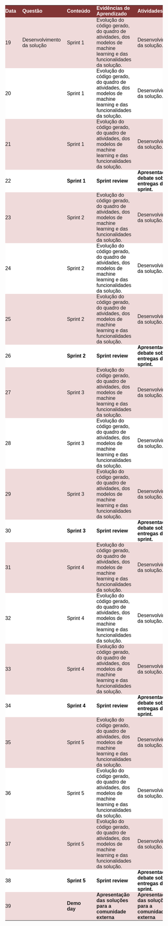 <p><table class="dataframe">
  <thead>
    <tr style="text-align: right;">
      <th style = "background-color: #823535;font-family: Century Gothic, sans-serif;font-size: medium;color: #FFFFFF;text-align: left;border-bottom: 2px solid #823535;padding: 0px 20px 0px 0px;width: auto">Data</th>
      <th style = "background-color: #823535;font-family: Century Gothic, sans-serif;font-size: medium;color: #FFFFFF;text-align: left;border-bottom: 2px solid #823535;padding: 0px 20px 0px 0px;width: auto">Questão</th>
      <th style = "background-color: #823535;font-family: Century Gothic, sans-serif;font-size: medium;color: #FFFFFF;text-align: left;border-bottom: 2px solid #823535;padding: 0px 20px 0px 0px;width: auto">Conteúdo</th>
      <th style = "background-color: #823535;font-family: Century Gothic, sans-serif;font-size: medium;color: #FFFFFF;text-align: left;border-bottom: 2px solid #823535;padding: 0px 20px 0px 0px;width: auto">Evidências de Aprendizado</th>
      <th style = "background-color: #823535;font-family: Century Gothic, sans-serif;font-size: medium;color: #FFFFFF;text-align: left;border-bottom: 2px solid #823535;padding: 0px 20px 0px 0px;width: auto">Atividades</th>
    </tr>
  </thead>
  <tbody>
    <tr>
      <td style = "background-color: #efdada;font-family: Century Gothic, sans-serif;font-size: medium;text-align: left;padding: 0px 20px 0px 0px;width: auto">19</td>
      <td style = "background-color: #efdada;font-family: Century Gothic, sans-serif;font-size: medium;text-align: left;padding: 0px 20px 0px 0px;width: auto">Desenvolvimento da solução</td>
      <td style = "background-color: #efdada;font-family: Century Gothic, sans-serif;font-size: medium;text-align: left;padding: 0px 20px 0px 0px;width: auto">Sprint 1</td>
      <td style = "background-color: #efdada;font-family: Century Gothic, sans-serif;font-size: medium;text-align: left;padding: 0px 20px 0px 0px;width: auto">Evolução do código gerado, do quadro de atividades, dos modelos de machine learning e das funcionalidades da solução.</td>
      <td style = "background-color: #efdada;font-family: Century Gothic, sans-serif;font-size: medium;text-align: left;padding: 0px 20px 0px 0px;width: auto">Desenvolvimento da solução.</td>
    </tr>
    <tr>
      <td style = "background-color: white; color: black;font-family: Century Gothic, sans-serif;font-size: medium;text-align: left;padding: 0px 20px 0px 0px;width: auto">20</td>
      <td style = "background-color: white; color: black;font-family: Century Gothic, sans-serif;font-size: medium;text-align: left;padding: 0px 20px 0px 0px;width: auto"></td>
      <td style = "background-color: white; color: black;font-family: Century Gothic, sans-serif;font-size: medium;text-align: left;padding: 0px 20px 0px 0px;width: auto">Sprint 1</td>
      <td style = "background-color: white; color: black;font-family: Century Gothic, sans-serif;font-size: medium;text-align: left;padding: 0px 20px 0px 0px;width: auto">Evolução do código gerado, do quadro de atividades, dos modelos de machine learning e das funcionalidades da solução.</td>
      <td style = "background-color: white; color: black;font-family: Century Gothic, sans-serif;font-size: medium;text-align: left;padding: 0px 20px 0px 0px;width: auto">Desenvolvimento da solução.</td>
    </tr>
    <tr>
      <td style = "background-color: #efdada;font-family: Century Gothic, sans-serif;font-size: medium;text-align: left;padding: 0px 20px 0px 0px;width: auto">21</td>
      <td style = "background-color: #efdada;font-family: Century Gothic, sans-serif;font-size: medium;text-align: left;padding: 0px 20px 0px 0px;width: auto"></td>
      <td style = "background-color: #efdada;font-family: Century Gothic, sans-serif;font-size: medium;text-align: left;padding: 0px 20px 0px 0px;width: auto">Sprint 1</td>
      <td style = "background-color: #efdada;font-family: Century Gothic, sans-serif;font-size: medium;text-align: left;padding: 0px 20px 0px 0px;width: auto">Evolução do código gerado, do quadro de atividades, dos modelos de machine learning e das funcionalidades da solução.</td>
      <td style = "background-color: #efdada;font-family: Century Gothic, sans-serif;font-size: medium;text-align: left;padding: 0px 20px 0px 0px;width: auto">Desenvolvimento da solução.</td>
    </tr>
    <tr>
      <td style = "background-color: white; color: black;font-family: Century Gothic, sans-serif;font-size: medium;text-align: left;padding: 0px 20px 0px 0px;width: auto">22</td>
      <td style = "background-color: white; color: black;font-family: Century Gothic, sans-serif;font-size: medium;text-align: left;padding: 0px 20px 0px 0px;width: auto"></td>
      <td style = "background-color: white; color: black;font-family: Century Gothic, sans-serif;font-size: medium;text-align: left;padding: 0px 20px 0px 0px;width: auto"><strong>Sprint 1</strong></td>
      <td style = "background-color: white; color: black;font-family: Century Gothic, sans-serif;font-size: medium;text-align: left;padding: 0px 20px 0px 0px;width: auto"><strong>Sprint review</strong></td>
      <td style = "background-color: white; color: black;font-family: Century Gothic, sans-serif;font-size: medium;text-align: left;padding: 0px 20px 0px 0px;width: auto"><strong>Apresentação e debate sobre as entregas do sprint.</strong></td>
    </tr>
    <tr>
      <td style = "background-color: #efdada;font-family: Century Gothic, sans-serif;font-size: medium;text-align: left;padding: 0px 20px 0px 0px;width: auto">23</td>
      <td style = "background-color: #efdada;font-family: Century Gothic, sans-serif;font-size: medium;text-align: left;padding: 0px 20px 0px 0px;width: auto"></td>
      <td style = "background-color: #efdada;font-family: Century Gothic, sans-serif;font-size: medium;text-align: left;padding: 0px 20px 0px 0px;width: auto">Sprint 2</td>
      <td style = "background-color: #efdada;font-family: Century Gothic, sans-serif;font-size: medium;text-align: left;padding: 0px 20px 0px 0px;width: auto">Evolução do código gerado, do quadro de atividades, dos modelos de machine learning e das funcionalidades da solução.</td>
      <td style = "background-color: #efdada;font-family: Century Gothic, sans-serif;font-size: medium;text-align: left;padding: 0px 20px 0px 0px;width: auto">Desenvolvimento da solução.</td>
    </tr>
    <tr>
      <td style = "background-color: white; color: black;font-family: Century Gothic, sans-serif;font-size: medium;text-align: left;padding: 0px 20px 0px 0px;width: auto">24</td>
      <td style = "background-color: white; color: black;font-family: Century Gothic, sans-serif;font-size: medium;text-align: left;padding: 0px 20px 0px 0px;width: auto"></td>
      <td style = "background-color: white; color: black;font-family: Century Gothic, sans-serif;font-size: medium;text-align: left;padding: 0px 20px 0px 0px;width: auto">Sprint 2</td>
      <td style = "background-color: white; color: black;font-family: Century Gothic, sans-serif;font-size: medium;text-align: left;padding: 0px 20px 0px 0px;width: auto">Evolução do código gerado, do quadro de atividades, dos modelos de machine learning e das funcionalidades da solução.</td>
      <td style = "background-color: white; color: black;font-family: Century Gothic, sans-serif;font-size: medium;text-align: left;padding: 0px 20px 0px 0px;width: auto">Desenvolvimento da solução.</td>
    </tr>
    <tr>
      <td style = "background-color: #efdada;font-family: Century Gothic, sans-serif;font-size: medium;text-align: left;padding: 0px 20px 0px 0px;width: auto">25</td>
      <td style = "background-color: #efdada;font-family: Century Gothic, sans-serif;font-size: medium;text-align: left;padding: 0px 20px 0px 0px;width: auto"></td>
      <td style = "background-color: #efdada;font-family: Century Gothic, sans-serif;font-size: medium;text-align: left;padding: 0px 20px 0px 0px;width: auto">Sprint 2</td>
      <td style = "background-color: #efdada;font-family: Century Gothic, sans-serif;font-size: medium;text-align: left;padding: 0px 20px 0px 0px;width: auto">Evolução do código gerado, do quadro de atividades, dos modelos de machine learning e das funcionalidades da solução.</td>
      <td style = "background-color: #efdada;font-family: Century Gothic, sans-serif;font-size: medium;text-align: left;padding: 0px 20px 0px 0px;width: auto">Desenvolvimento da solução.</td>
    </tr>
    <tr>
      <td style = "background-color: white; color: black;font-family: Century Gothic, sans-serif;font-size: medium;text-align: left;padding: 0px 20px 0px 0px;width: auto">26</td>
      <td style = "background-color: white; color: black;font-family: Century Gothic, sans-serif;font-size: medium;text-align: left;padding: 0px 20px 0px 0px;width: auto"></td>
      <td style = "background-color: white; color: black;font-family: Century Gothic, sans-serif;font-size: medium;text-align: left;padding: 0px 20px 0px 0px;width: auto"><strong>Sprint 2</strong></td>
      <td style = "background-color: white; color: black;font-family: Century Gothic, sans-serif;font-size: medium;text-align: left;padding: 0px 20px 0px 0px;width: auto"><strong>Sprint review</strong></td>
      <td style = "background-color: white; color: black;font-family: Century Gothic, sans-serif;font-size: medium;text-align: left;padding: 0px 20px 0px 0px;width: auto"><strong>Apresentação e debate sobre as entregas do sprint.</strong></td>
    </tr>
    <tr>
      <td style = "background-color: #efdada;font-family: Century Gothic, sans-serif;font-size: medium;text-align: left;padding: 0px 20px 0px 0px;width: auto">27</td>
      <td style = "background-color: #efdada;font-family: Century Gothic, sans-serif;font-size: medium;text-align: left;padding: 0px 20px 0px 0px;width: auto"></td>
      <td style = "background-color: #efdada;font-family: Century Gothic, sans-serif;font-size: medium;text-align: left;padding: 0px 20px 0px 0px;width: auto">Sprint 3</td>
      <td style = "background-color: #efdada;font-family: Century Gothic, sans-serif;font-size: medium;text-align: left;padding: 0px 20px 0px 0px;width: auto">Evolução do código gerado, do quadro de atividades, dos modelos de machine learning e das funcionalidades da solução.</td>
      <td style = "background-color: #efdada;font-family: Century Gothic, sans-serif;font-size: medium;text-align: left;padding: 0px 20px 0px 0px;width: auto">Desenvolvimento da solução.</td>
    </tr>
    <tr>
      <td style = "background-color: white; color: black;font-family: Century Gothic, sans-serif;font-size: medium;text-align: left;padding: 0px 20px 0px 0px;width: auto">28</td>
      <td style = "background-color: white; color: black;font-family: Century Gothic, sans-serif;font-size: medium;text-align: left;padding: 0px 20px 0px 0px;width: auto"></td>
      <td style = "background-color: white; color: black;font-family: Century Gothic, sans-serif;font-size: medium;text-align: left;padding: 0px 20px 0px 0px;width: auto">Sprint 3</td>
      <td style = "background-color: white; color: black;font-family: Century Gothic, sans-serif;font-size: medium;text-align: left;padding: 0px 20px 0px 0px;width: auto">Evolução do código gerado, do quadro de atividades, dos modelos de machine learning e das funcionalidades da solução.</td>
      <td style = "background-color: white; color: black;font-family: Century Gothic, sans-serif;font-size: medium;text-align: left;padding: 0px 20px 0px 0px;width: auto">Desenvolvimento da solução.</td>
    </tr>
    <tr>
      <td style = "background-color: #efdada;font-family: Century Gothic, sans-serif;font-size: medium;text-align: left;padding: 0px 20px 0px 0px;width: auto">29</td>
      <td style = "background-color: #efdada;font-family: Century Gothic, sans-serif;font-size: medium;text-align: left;padding: 0px 20px 0px 0px;width: auto"></td>
      <td style = "background-color: #efdada;font-family: Century Gothic, sans-serif;font-size: medium;text-align: left;padding: 0px 20px 0px 0px;width: auto">Sprint 3</td>
      <td style = "background-color: #efdada;font-family: Century Gothic, sans-serif;font-size: medium;text-align: left;padding: 0px 20px 0px 0px;width: auto">Evolução do código gerado, do quadro de atividades, dos modelos de machine learning e das funcionalidades da solução.</td>
      <td style = "background-color: #efdada;font-family: Century Gothic, sans-serif;font-size: medium;text-align: left;padding: 0px 20px 0px 0px;width: auto">Desenvolvimento da solução.</td>
    </tr>
    <tr>
      <td style = "background-color: white; color: black;font-family: Century Gothic, sans-serif;font-size: medium;text-align: left;padding: 0px 20px 0px 0px;width: auto">30</td>
      <td style = "background-color: white; color: black;font-family: Century Gothic, sans-serif;font-size: medium;text-align: left;padding: 0px 20px 0px 0px;width: auto"></td>
      <td style = "background-color: white; color: black;font-family: Century Gothic, sans-serif;font-size: medium;text-align: left;padding: 0px 20px 0px 0px;width: auto"><strong>Sprint 3</strong></td>
      <td style = "background-color: white; color: black;font-family: Century Gothic, sans-serif;font-size: medium;text-align: left;padding: 0px 20px 0px 0px;width: auto"><strong>Sprint review</strong></td>
      <td style = "background-color: white; color: black;font-family: Century Gothic, sans-serif;font-size: medium;text-align: left;padding: 0px 20px 0px 0px;width: auto"><strong>Apresentação e debate sobre as entregas do sprint.</strong></td>
    </tr>
    <tr>
      <td style = "background-color: #efdada;font-family: Century Gothic, sans-serif;font-size: medium;text-align: left;padding: 0px 20px 0px 0px;width: auto">31</td>
      <td style = "background-color: #efdada;font-family: Century Gothic, sans-serif;font-size: medium;text-align: left;padding: 0px 20px 0px 0px;width: auto"></td>
      <td style = "background-color: #efdada;font-family: Century Gothic, sans-serif;font-size: medium;text-align: left;padding: 0px 20px 0px 0px;width: auto">Sprint 4</td>
      <td style = "background-color: #efdada;font-family: Century Gothic, sans-serif;font-size: medium;text-align: left;padding: 0px 20px 0px 0px;width: auto">Evolução do código gerado, do quadro de atividades, dos modelos de machine learning e das funcionalidades da solução.</td>
      <td style = "background-color: #efdada;font-family: Century Gothic, sans-serif;font-size: medium;text-align: left;padding: 0px 20px 0px 0px;width: auto">Desenvolvimento da solução.</td>
    </tr>
    <tr>
      <td style = "background-color: white; color: black;font-family: Century Gothic, sans-serif;font-size: medium;text-align: left;padding: 0px 20px 0px 0px;width: auto">32</td>
      <td style = "background-color: white; color: black;font-family: Century Gothic, sans-serif;font-size: medium;text-align: left;padding: 0px 20px 0px 0px;width: auto"></td>
      <td style = "background-color: white; color: black;font-family: Century Gothic, sans-serif;font-size: medium;text-align: left;padding: 0px 20px 0px 0px;width: auto">Sprint 4</td>
      <td style = "background-color: white; color: black;font-family: Century Gothic, sans-serif;font-size: medium;text-align: left;padding: 0px 20px 0px 0px;width: auto">Evolução do código gerado, do quadro de atividades, dos modelos de machine learning e das funcionalidades da solução.</td>
      <td style = "background-color: white; color: black;font-family: Century Gothic, sans-serif;font-size: medium;text-align: left;padding: 0px 20px 0px 0px;width: auto">Desenvolvimento da solução.</td>
    </tr>
    <tr>
      <td style = "background-color: #efdada;font-family: Century Gothic, sans-serif;font-size: medium;text-align: left;padding: 0px 20px 0px 0px;width: auto">33</td>
      <td style = "background-color: #efdada;font-family: Century Gothic, sans-serif;font-size: medium;text-align: left;padding: 0px 20px 0px 0px;width: auto"></td>
      <td style = "background-color: #efdada;font-family: Century Gothic, sans-serif;font-size: medium;text-align: left;padding: 0px 20px 0px 0px;width: auto">Sprint 4</td>
      <td style = "background-color: #efdada;font-family: Century Gothic, sans-serif;font-size: medium;text-align: left;padding: 0px 20px 0px 0px;width: auto">Evolução do código gerado, do quadro de atividades, dos modelos de machine learning e das funcionalidades da solução.</td>
      <td style = "background-color: #efdada;font-family: Century Gothic, sans-serif;font-size: medium;text-align: left;padding: 0px 20px 0px 0px;width: auto">Desenvolvimento da solução.</td>
    </tr>
    <tr>
      <td style = "background-color: white; color: black;font-family: Century Gothic, sans-serif;font-size: medium;text-align: left;padding: 0px 20px 0px 0px;width: auto">34</td>
      <td style = "background-color: white; color: black;font-family: Century Gothic, sans-serif;font-size: medium;text-align: left;padding: 0px 20px 0px 0px;width: auto"></td>
      <td style = "background-color: white; color: black;font-family: Century Gothic, sans-serif;font-size: medium;text-align: left;padding: 0px 20px 0px 0px;width: auto"><strong>Sprint 4</strong></td>
      <td style = "background-color: white; color: black;font-family: Century Gothic, sans-serif;font-size: medium;text-align: left;padding: 0px 20px 0px 0px;width: auto"><strong>Sprint review</strong></td>
      <td style = "background-color: white; color: black;font-family: Century Gothic, sans-serif;font-size: medium;text-align: left;padding: 0px 20px 0px 0px;width: auto"><strong>Apresentação e debate sobre as entregas do sprint.</strong></td>
    </tr>
    <tr>
      <td style = "background-color: #efdada;font-family: Century Gothic, sans-serif;font-size: medium;text-align: left;padding: 0px 20px 0px 0px;width: auto">35</td>
      <td style = "background-color: #efdada;font-family: Century Gothic, sans-serif;font-size: medium;text-align: left;padding: 0px 20px 0px 0px;width: auto"></td>
      <td style = "background-color: #efdada;font-family: Century Gothic, sans-serif;font-size: medium;text-align: left;padding: 0px 20px 0px 0px;width: auto">Sprint 5</td>
      <td style = "background-color: #efdada;font-family: Century Gothic, sans-serif;font-size: medium;text-align: left;padding: 0px 20px 0px 0px;width: auto">Evolução do código gerado, do quadro de atividades, dos modelos de machine learning e das funcionalidades da solução.</td>
      <td style = "background-color: #efdada;font-family: Century Gothic, sans-serif;font-size: medium;text-align: left;padding: 0px 20px 0px 0px;width: auto">Desenvolvimento da solução.</td>
    </tr>
    <tr>
      <td style = "background-color: white; color: black;font-family: Century Gothic, sans-serif;font-size: medium;text-align: left;padding: 0px 20px 0px 0px;width: auto">36</td>
      <td style = "background-color: white; color: black;font-family: Century Gothic, sans-serif;font-size: medium;text-align: left;padding: 0px 20px 0px 0px;width: auto"></td>
      <td style = "background-color: white; color: black;font-family: Century Gothic, sans-serif;font-size: medium;text-align: left;padding: 0px 20px 0px 0px;width: auto">Sprint 5</td>
      <td style = "background-color: white; color: black;font-family: Century Gothic, sans-serif;font-size: medium;text-align: left;padding: 0px 20px 0px 0px;width: auto">Evolução do código gerado, do quadro de atividades, dos modelos de machine learning e das funcionalidades da solução.</td>
      <td style = "background-color: white; color: black;font-family: Century Gothic, sans-serif;font-size: medium;text-align: left;padding: 0px 20px 0px 0px;width: auto">Desenvolvimento da solução.</td>
    </tr>
    <tr>
      <td style = "background-color: #efdada;font-family: Century Gothic, sans-serif;font-size: medium;text-align: left;padding: 0px 20px 0px 0px;width: auto">37</td>
      <td style = "background-color: #efdada;font-family: Century Gothic, sans-serif;font-size: medium;text-align: left;padding: 0px 20px 0px 0px;width: auto"></td>
      <td style = "background-color: #efdada;font-family: Century Gothic, sans-serif;font-size: medium;text-align: left;padding: 0px 20px 0px 0px;width: auto">Sprint 5</td>
      <td style = "background-color: #efdada;font-family: Century Gothic, sans-serif;font-size: medium;text-align: left;padding: 0px 20px 0px 0px;width: auto">Evolução do código gerado, do quadro de atividades, dos modelos de machine learning e das funcionalidades da solução.</td>
      <td style = "background-color: #efdada;font-family: Century Gothic, sans-serif;font-size: medium;text-align: left;padding: 0px 20px 0px 0px;width: auto">Desenvolvimento da solução.</td>
    </tr>
    <tr>
      <td style = "background-color: white; color: black;font-family: Century Gothic, sans-serif;font-size: medium;text-align: left;padding: 0px 20px 0px 0px;width: auto">38</td>
      <td style = "background-color: white; color: black;font-family: Century Gothic, sans-serif;font-size: medium;text-align: left;padding: 0px 20px 0px 0px;width: auto"></td>
      <td style = "background-color: white; color: black;font-family: Century Gothic, sans-serif;font-size: medium;text-align: left;padding: 0px 20px 0px 0px;width: auto"><strong>Sprint 5</strong></td>
      <td style = "background-color: white; color: black;font-family: Century Gothic, sans-serif;font-size: medium;text-align: left;padding: 0px 20px 0px 0px;width: auto"><strong>Sprint review</strong></td>
      <td style = "background-color: white; color: black;font-family: Century Gothic, sans-serif;font-size: medium;text-align: left;padding: 0px 20px 0px 0px;width: auto"><strong>Apresentação e debate sobre as entregas do sprint.</strong></td>
    </tr>
    <tr>
      <td style = "background-color: #efdada;font-family: Century Gothic, sans-serif;font-size: medium;text-align: left;padding: 0px 20px 0px 0px;width: auto">39</td>
      <td style = "background-color: #efdada;font-family: Century Gothic, sans-serif;font-size: medium;text-align: left;padding: 0px 20px 0px 0px;width: auto"></td>
      <td style = "background-color: #efdada;font-family: Century Gothic, sans-serif;font-size: medium;text-align: left;padding: 0px 20px 0px 0px;width: auto"><strong>Demo day</strong></td>
      <td style = "background-color: #efdada;font-family: Century Gothic, sans-serif;font-size: medium;text-align: left;padding: 0px 20px 0px 0px;width: auto"><strong>Apresentação das soluções para a comunidade externa</strong></td>
      <td style = "background-color: #efdada;font-family: Century Gothic, sans-serif;font-size: medium;text-align: left;padding: 0px 20px 0px 0px;width: auto"><strong>Apresentação das soluções para a comunidade externa</strong></td>
    </tr>
  </tbody>
</table></p>